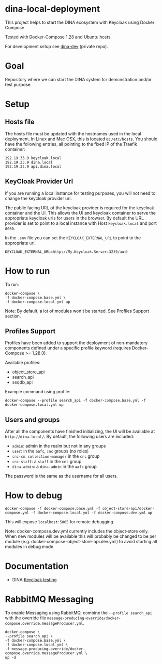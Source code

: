 # dina-local-deployment

This project helps to start the DINA ecosystem with Keycloak using Docker Compose.

Tested with Docker-Compose 1.28 and Ubuntu hosts.

For development setup see [dina-dev](https://github.com/AAFC-BICoE/dina-dev) (private repo).

# Goal

Repository where we can start the DINA system for demonstration and/or test purpose.

# Setup

## Hosts file

The hosts file must be updated with the hostnames used in the local deployment. In Linux and Mac OSX, this is located at `/etc/hosts`. You should have the following entries, all pointing to the fixed IP of the Traefik container:

```
192.19.33.9 keycloak.local
192.19.33.9 dina.local
192.19.33.9 api.dina.local
```

## KeyCloak Provider Url

If you are running a local instance for testing purposes, you will not need to change the keycloak provider url.

The public facing URL of the keycloak provider is required for the keycloak container and the UI. This allows the UI and keycloak container to serve the appropriate keycloak urls for users in the browser. By default the URL provider is set to point to a local instance with Host `keycloak.local` and port `8080`. 

In the `.env` file you can set the `KEYCLOAK_EXTERNAL_URL` to point to the appropriate url.

```properties
KEYCLOAK_EXTERNAL_URL=http://My.Keycloak.Server:3239/auth
```

# How to run

To run:

```
docker-compose \
-f docker-compose.base.yml \
-f docker-compose.local.yml up
```
Note: By default, a lot of modules won't be started. See Profiles Support section.

## Profiles Support

Profiles have been added to support the deployment of non-mandatory components defined under a specific profile keyword (requires Docker-Compose >= 1.28.0).

Available profiles:

* object_store_api
* search_api
* seqdb_api
 
Example command using profile:

```
docker-compose --profile search_api -f docker-compose.base.yml -f docker-compose.local.yml up
```

## Users and groups

After all the components have finished initializing, the UI will be available at `http://dina.local/`. By default, the following users are included:

* `admin`: admin in the realm but not in any groups
* `user`: in the `aafc`, `cnc` groups (no roles)
* `cnc-cm`: `collection-manager` in the `cnc` group
* `cnc-staff`: a `staff` in the `cnc` group
* `dina-admin`: a `dina-admin` in the `aafc` group

The password is the same as the username for all users.

# How to debug

`docker-compose -f docker-compose.base.yml -f object-store-api/docker-compose.yml -f docker-compose.local.yml -f docker-compose.dev.yml up`

This will expose `localhost:5005` for remote debugging.

Note: docker-compose.dev.yml currently includes the object-store only. When new modules will be available this will probably be changed to be per module (e.g. docker-compose-object-store-api.dev.yml) to avoid starting all modules in debug mode.

# Documentation
* DINA [Keycloak testing](docs/keycloak.md)

# RabbitMQ Messaging

To enable Messaging using RabbitMQ, combine the `--profile search_api` with the override file `message-producing-override/docker-compose.override.messageProducer.yml`.

```
docker-compose \
--profile search_api \
-f docker-compose.base.yml \
-f docker-compose.local.yml \
-f message-producing-override/docker-compose.override.messageProducer.yml \
up -d
```